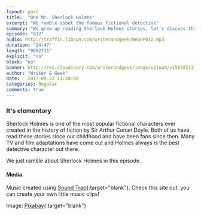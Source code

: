 ```yaml
---
layout: post
title:  "One Mr. Sherlock Holmes"
excerpt: "We ramble about the famous fictional detective"
summary: "We grew up reading Sherlock Holmes stories, let's discuss that."
episode: "012"
audio: http://traffic.libsyn.com/writerandgeek/WnGEP012.mp3
duration: "24:47"
length: "9092711"
explicit: "no"
block: "no"
banner: http://res.cloudinary.com/writerandgeek/image/upload/v1503821319/sherlock.jpg
author: "Writer & Geek"
date:   2017-09-22 11:50:00
categories: Regular
comments: true
---
```


### It's elementary
Sherlock Holmes is one of the most popular fictional characters ever created in the history of fiction by Sir Arthur Conan Doyle. Both of us have read these stories since our childhood and have been fans since then. Many TV and film adaptations have come out and Holmes always is the best detective character out there.

We just ramble about Sherlock Holmes in this episode.

#### Media
Music created using [Sound Trap](https://www.soundtrap.com){:target="blank"}. Check this site out, you can create your own little music clips!

Image: [Pixabay](https://pixabay.com/en/input-door-sherlock-holmes-london-407546/){:target="blank"}